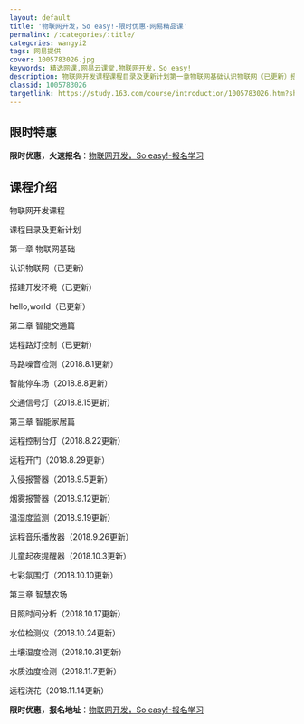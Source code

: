 ```yaml
---
layout: default
title: '物联网开发，So easy!-限时优惠-网易精品课'
permalink: /:categories/:title/
categories: wangyi2
tags: 网易提供
cover: 1005783026.jpg
keywords: 精选网课,网易云课堂,物联网开发，So easy!
description: 物联网开发课程课程目录及更新计划第一章物联网基础认识物联网（已更新）搭建开发环境（已更新）hello,world（已更新
classid: 1005783026
targetlink: https://study.163.com/course/introduction/1005783026.htm?share=1&shareId=1025206652&utm_campaign=share&utm_medium=iphoneShare&utm_source=&utm_u=1025206652
---
```


## 限时特惠

**限时优惠，火速报名**：[物联网开发，So easy!-报名学习](https://study.163.com/course/introduction/1005783026.htm?share=1&shareId=1025206652&utm_campaign=share&utm_medium=iphoneShare&utm_source=&utm_u=1025206652)

## 课程介绍

物联网开发课程

课程目录及更新计划

第一章 物联网基础

认识物联网（已更新）

搭建开发环境（已更新）

hello,world（已更新）

第二章 智能交通篇

远程路灯控制（已更新）

马路噪音检测（2018.8.1更新）

智能停车场（2018.8.8更新）

交通信号灯（2018.8.15更新）

第三章 智能家居篇

远程控制台灯（2018.8.22更新）

远程开门（2018.8.29更新）

入侵报警器（2018.9.5更新）

烟雾报警器（2018.9.12更新）

温湿度监测（2018.9.19更新）

远程音乐播放器（2018.9.26更新）

儿童起夜提醒器（2018.10.3更新）

七彩氛围灯（2018.10.10更新）

第三章 智慧农场

日照时间分析（2018.10.17更新）

水位检测仪（2018.10.24更新）

土壤湿度检测（2018.10.31更新）

水质浊度检测（2018.11.7更新）

远程浇花（2018.11.14更新）

**限时优惠，报名地址**：[物联网开发，So easy!-报名学习](https://study.163.com/course/introduction/1005783026.htm?share=1&shareId=1025206652&utm_campaign=share&utm_medium=iphoneShare&utm_source=&utm_u=1025206652)

